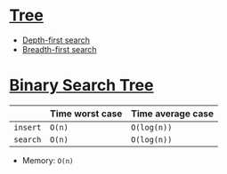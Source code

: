 # [Tree](./tree-node.js)

- [Depth-first search](./depth-first-search.js)
- [Breadth-first search](./breadth-first-search.js)

# [Binary Search Tree](./binary-search-tree.js)

|          | Time worst case | Time average case |
|----------|-----------------|-------------------|
| `insert` | `O(n)`          | `O(log(n))`       |
| `search` | `O(n)`          | `O(log(n))`       |

- Memory: `O(n)`
